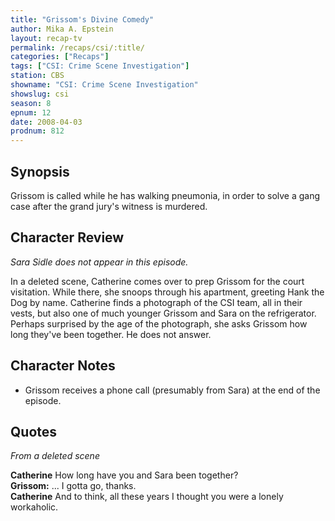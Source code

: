 ```yaml
---
title: "Grissom's Divine Comedy"
author: Mika A. Epstein
layout: recap-tv
permalink: /recaps/csi/:title/
categories: ["Recaps"]
tags: ["CSI: Crime Scene Investigation"]
station: CBS
showname: "CSI: Crime Scene Investigation"
showslug: csi
season: 8
epnum: 12  
date: 2008-04-03
prodnum: 812  
---
```


## Synopsis

Grissom is called while he has walking pneumonia, in order to solve a gang case after the grand jury's witness is murdered.

## Character Review

_Sara Sidle does not appear in this episode._

In a deleted scene, Catherine comes over to prep Grissom for the court visitation. While there, she snoops through his apartment, greeting Hank the Dog by name. Catherine finds a photograph of the CSI team, all in their vests, but also one of much younger Grissom and Sara on the refrigerator. Perhaps surprised by the age of the photograph, she asks Grissom how long they've been together. He does not answer.

## Character Notes

* Grissom receives a phone call (presumably from Sara) at the end of the episode.

## Quotes

_From a deleted scene_

**Catherine** How long have you and Sara been together?  
**Grissom:** ... I gotta go, thanks.  
**Catherine** And to think, all these years I thought you were a lonely workaholic.
